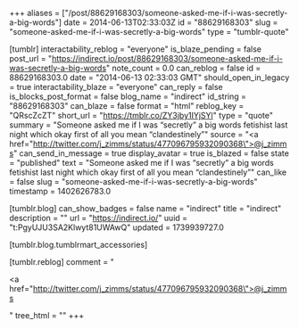 +++
aliases = ["/post/88629168303/someone-asked-me-if-i-was-secretly-a-big-words"]
date = 2014-06-13T02:33:03Z
id = "88629168303"
slug = "someone-asked-me-if-i-was-secretly-a-big-words"
type = "tumblr-quote"

[tumblr]
interactability_reblog = "everyone"
is_blaze_pending = false
post_url = "https://indirect.io/post/88629168303/someone-asked-me-if-i-was-secretly-a-big-words"
note_count = 0.0
can_reblog = false
id = 88629168303.0
date = "2014-06-13 02:33:03 GMT"
should_open_in_legacy = true
interactability_blaze = "everyone"
can_reply = false
is_blocks_post_format = false
blog_name = "indirect"
id_string = "88629168303"
can_blaze = false
format = "html"
reblog_key = "QRscZcZT"
short_url = "https://tmblr.co/ZY3jby1IYjSYl"
type = "quote"
summary = "Someone asked me if I was “secretly” a big words fetishist last night which okay first of all you mean “clandestinely”"
source = "<a href=\"http://twitter.com/j_zimms/status/477096795932090368\">@j_zimms</a>"
can_send_in_message = true
display_avatar = true
is_blazed = false
state = "published"
text = "Someone asked me if I was &ldquo;secretly&rdquo; a big words fetishist last night which okay first of all you mean &ldquo;clandestinely&rdquo;"
can_like = false
slug = "someone-asked-me-if-i-was-secretly-a-big-words"
timestamp = 1402626783.0

[tumblr.blog]
can_show_badges = false
name = "indirect"
title = "indirect"
description = ""
url = "https://indirect.io/"
uuid = "t:PgyUJU3SA2Klwyt81UWAwQ"
updated = 1739939727.0

[tumblr.blog.tumblrmart_accessories]

[tumblr.reblog]
comment = "<p><a href=\"http://twitter.com/j_zimms/status/477096795932090368\">@j_zimms</a></p>"
tree_html = ""
+++
